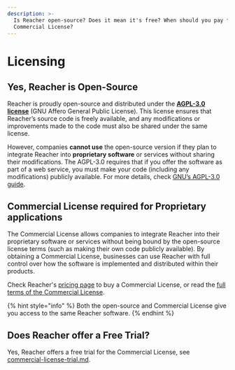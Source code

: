 ```yaml
---
description: >-
  Is Reacher open-source? Does it mean it's free? When should you pay for a
  Commercial License?
---
```


# Licensing

## Yes, Reacher is Open-Source

Reacher is proudly open-source and distributed under the [**AGPL-3.0 license**](https://www.gnu.org/licenses/agpl-3.0.en.html) (GNU Affero General Public License). This license ensures that Reacher’s source code is freely available, and any modifications or improvements made to the code must also be shared under the same license.

However, companies **cannot use** the open-source version if they plan to integrate Reacher into **proprietary software** or services without sharing their modifications. The AGPL-3.0 requires that if you offer the software as part of a web service, you must make your code (including any modifications) publicly available. For more details, check [GNU’s AGPL-3.0 guide](https://www.gnu.org/licenses/agpl-3.0.en.html).

## Commercial License required for Proprietary applications

The Commercial License allows companies to integrate Reacher into their proprietary software or services without being bound by the open-source license terms (such as making their own code publicly available). By obtaining a Commercial License, businesses can use Reacher with full control over how the software is implemented and distributed within their products.

Check Reacher's [pricing page](https://reacher.email/pricing) to buy a Commercial License, or read the [full terms of the Commercial License](https://github.com/reacherhq/policies/blob/master/license/commercial.en.md).

{% hint style="info" %}
Both the open-source and Commercial License give you access to the same Reacher software.
{% endhint %}

## Does Reacher offer a Free Trial?

Yes, Reacher offers a free trial for the Commercial License, see [commercial-license-trial.md](commercial-license-trial.md "mention").
